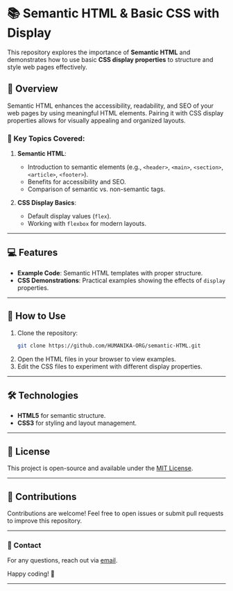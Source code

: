 # 📚 Semantic HTML & Basic CSS with Display  

This repository explores the importance of **Semantic HTML** and demonstrates how to use basic **CSS display properties** to structure and style web pages effectively.  

## 🌟 Overview  
Semantic HTML enhances the accessibility, readability, and SEO of your web pages by using meaningful HTML elements. Pairing it with CSS display properties allows for visually appealing and organized layouts.  

### 🔖 Key Topics Covered:  
1. **Semantic HTML**:  
   - Introduction to semantic elements (e.g., `<header>`, `<main>`, `<section>`, `<article>`, `<footer>`).  
   - Benefits for accessibility and SEO.  
   - Comparison of semantic vs. non-semantic tags.  

2. **CSS Display Basics**:  
   - Default display values (`flex`).  
   - Working with `flexbox` for modern layouts.  

---

## 💻 Features  
- **Example Code**: Semantic HTML templates with proper structure.  
- **CSS Demonstrations**: Practical examples showing the effects of `display` properties.  

---

## 🚀 How to Use  
1. Clone the repository:  
   ```bash
   git clone https://github.com/HUMANIKA-ORG/semantic-HTML.git
   ```  
2. Open the HTML files in your browser to view examples.  
3. Edit the CSS files to experiment with different display properties.  

---

## 🛠️ Technologies  
- **HTML5** for semantic structure.  
- **CSS3** for styling and layout management.  

---

## 📄 License  
This project is open-source and available under the [MIT License](LICENSE).  

---

## 🙌 Contributions  
Contributions are welcome! Feel free to open issues or submit pull requests to improve this repository.  

---  

### 📩 Contact  
For any questions, reach out via [email](Azisdryaa9128@gmail.com).  

Happy coding! 🎉  

---  
